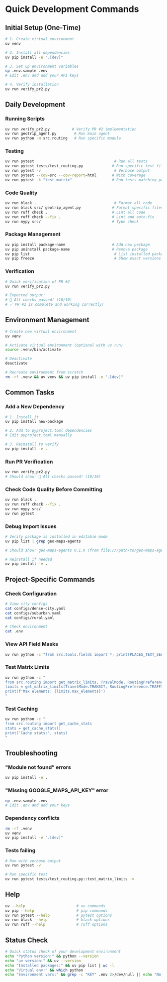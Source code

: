# Quick Development Commands

## Initial Setup (One-Time)

```bash
# 1. Create virtual environment
uv venv

# 2. Install all dependencies
uv pip install -e ".[dev]"

# 3. Set up environment variables
cp .env.sample .env
# Edit .env and add your API keys

# 4. Verify installation
uv run verify_pr2.py
```

## Daily Development

### Running Scripts
```bash
uv run verify_pr2.py          # Verify PR #2 implementation
uv run geotrip_agent.py        # Run main agent
uv run python -m src.routing   # Run specific module
```

### Testing
```bash
uv run pytest                                    # Run all tests
uv run pytest tests/test_routing.py             # Run specific test file
uv run pytest -v                                 # Verbose output
uv run pytest --cov=src --cov-report=html       # With coverage
uv run pytest -k "test_matrix"                  # Run tests matching pattern
```

### Code Quality
```bash
uv run black .                                   # Format all code
uv run black src/ geotrip_agent.py              # Format specific files
uv run ruff check .                             # Lint all code
uv run ruff check --fix .                       # Lint and auto-fix
uv run mypy src/                                # Type check
```

### Package Management
```bash
uv pip install package-name                     # Add new package
uv pip uninstall package-name                   # Remove package
uv pip list                                      # List installed packages
uv pip freeze                                    # Show exact versions
```

### Verification
```bash
# Quick verification of PR #2
uv run verify_pr2.py

# Expected output:
# 🎉 All checks passed! (10/10)
# ✅ PR #2 is complete and working correctly!
```

## Environment Management

```bash
# Create new virtual environment
uv venv

# Activate virtual environment (optional with uv run)
source .venv/bin/activate

# Deactivate
deactivate

# Recreate environment from scratch
rm -rf .venv && uv venv && uv pip install -e ".[dev]"
```

## Common Tasks

### Add a New Dependency
```bash
# 1. Install it
uv pip install new-package

# 2. Add to pyproject.toml dependencies
# Edit pyproject.toml manually

# 3. Reinstall to verify
uv pip install -e .
```

### Run PR Verification
```bash
uv run verify_pr2.py
# Should show: 🎉 All checks passed! (10/10)
```

### Check Code Quality Before Committing
```bash
uv run black .
uv run ruff check --fix .
uv run mypy src/
uv run pytest
```

### Debug Import Issues
```bash
# Verify package is installed in editable mode
uv pip list | grep geo-maps-agents

# Should show: geo-maps-agents 0.1.0 (from file:///path/to/geo-maps-agents)

# Reinstall if needed
uv pip install -e .
```

## Project-Specific Commands

### Check Configuration
```bash
# View city configs
cat configs/dense-city.yaml
cat configs/suburban.yaml
cat configs/rural.yaml

# Check environment
cat .env
```

### View API Field Masks
```bash
uv run python -c "from src.tools.fields import *; print(PLACES_TEXT_SEARCH_FIELDS)"
```

### Test Matrix Limits
```bash
uv run python -c "
from src.routing import get_matrix_limits, TravelMode, RoutingPreference
limits = get_matrix_limits(TravelMode.TRANSIT, RoutingPreference.TRAFFIC_AWARE)
print(f'Max elements: {limits.max_elements}')
"
```

### Test Caching
```bash
uv run python -c "
from src.routing import get_cache_stats
stats = get_cache_stats()
print('Cache stats:', stats)
"
```

## Troubleshooting

### "Module not found" errors
```bash
uv pip install -e .
```

### "Missing GOOGLE_MAPS_API_KEY" error
```bash
cp .env.sample .env
# Edit .env and add your keys
```

### Dependency conflicts
```bash
rm -rf .venv
uv venv
uv pip install -e ".[dev]"
```

### Tests failing
```bash
# Run with verbose output
uv run pytest -v

# Run specific test
uv run pytest tests/test_routing.py::test_matrix_limits -v
```

## Help

```bash
uv --help                       # uv commands
uv pip --help                   # pip commands
uv run pytest --help            # pytest options
uv run black --help             # black options
uv run ruff --help              # ruff options
```

## Status Check

```bash
# Quick status check of your development environment
echo "Python version:" && python --version
echo "uv version:" && uv --version
echo "Installed packages:" && uv pip list | wc -l
echo "Virtual env:" && which python
echo "Environment vars:" && grep -c "KEY" .env 2>/dev/null || echo "No .env file"
```
